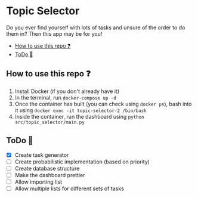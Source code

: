 # Topic Selector <!-- omit in toc -->


Do you ever find yourself with lots of tasks and unsure of the order to do them in? Then this app may be for you!

- [How to use this repo ❓](#how-to-use-this-repo-)
- [ToDo 📝](#todo-)

## How to use this repo ❓

1. Install Docker (if you don't already have it)
2. In the terminal, run `docker-compose up -d`
3. Once the container has built (you can check using `docker ps`), bash into it using `docker exec -it topic-selector-2 /bin/bash`
4. Inside the container, run the dashboard using `python src/topic_selector/main.py`
## ToDo 📝

- [x] Create task generator
- [ ] Create probabilistic implementation (based on priority)
- [ ] Create database structure
- [ ] Make the dashboard prettier
- [ ] Allow importing list
- [ ] Allow multiple lists for different sets of tasks